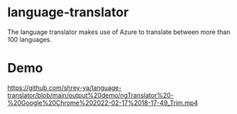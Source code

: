 # language-translator
The language translator makes use of Azure to translate between more than 100 languages.

# Demo
https://github.com/shrey-ya/language-translator/blob/main/output%20demo/ngTranslator%20-%20Google%20Chrome%202022-02-17%2018-17-49_Trim.mp4
